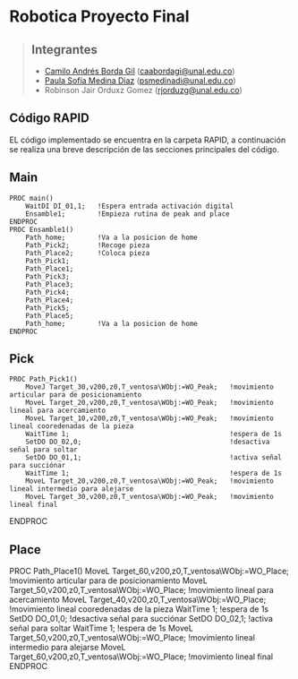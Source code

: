 # Robotica Proyecto Final

> ## Integrantes
> 
> - [Camilo Andrés Borda Gil](https://github.com/Canborda) (caabordagi@unal.edu.co)
> - [Paula Sofía Medina Diaz](https://github.com/psmedinadi22) (psmedinadi@unal.edu.co)
> - Robinson Jair Orduxz Gomez (rjorduzg@unal.edu.co)

Código RAPID
-----------------------
EL código implementado se encuentra en la carpeta RAPID, a continuación se realiza una breve descripción de las secciones principales del código.

## Main

    PROC main()
        WaitDI DI_01,1;   !Espera entrada activación digital 
        Ensamble1;        !Empieza rutina de peak and place
    ENDPROC
    PROC Ensamble1()
        Path_home;        !Va a la posicion de home
        Path_Pick2;       !Recoge pieza
        Path_Place2;      !Coloca pieza
        Path_Pick1;
        Path_Place1;
        Path_Pick3;
        Path_Place3;
        Path_Pick4;
        Path_Place4;
        Path_Pick5;
        Path_Place5;
        Path_home;        !Va a la posicion de home
    ENDPROC

## Pick

    PROC Path_Pick1()
        MoveJ Target_30,v200,z0,T_ventosa\WObj:=WO_Peak;   !movimiento articular para de posicionamiento
        MoveL Target_20,v200,z0,T_ventosa\WObj:=WO_Peak;   !movimiento lineal para acercamiento
        MoveL Target_10,v200,z0,T_ventosa\WObj:=WO_Peak;   !movimiento lineal cooredenadas de la pieza
        WaitTime 1;                                        !espera de 1s
        SetDO DO_02,0;                                     !desactiva señal para soltar
        SetDO DO_01,1;                                     !activa señal para succiónar
        WaitTime 1;                                        !espera de 1s
        MoveL Target_20,v200,z0,T_ventosa\WObj:=WO_Peak;   !movimiento lineal intermedio para alejarse
        MoveL Target_30,v200,z0,T_ventosa\WObj:=WO_Peak;   !movimiento lineal final 
   ENDPROC

## Place

 PROC Path_Place1()
        MoveL Target_60,v200,z0,T_ventosa\WObj:=WO_Place;   !movimiento articular para de posicionamiento
        MoveL Target_50,v200,z0,T_ventosa\WObj:=WO_Place;   !movimiento lineal para acercamiento
        MoveL Target_40,v200,z0,T_ventosa\WObj:=WO_Place;   !movimiento lineal cooredenadas de la pieza
        WaitTime 1;                                         !espera de 1s
        SetDO DO_01,0;                                      !desactiva señal para succiónar
        SetDO DO_02,1;                                      !activa señal para soltar
        WaitTime 1;                                         !espera de 1s
        MoveL Target_50,v200,z0,T_ventosa\WObj:=WO_Place;   !movimiento lineal intermedio para alejarse
        MoveL Target_60,v200,z0,T_ventosa\WObj:=WO_Place;   !movimiento lineal final 
    ENDPROC
